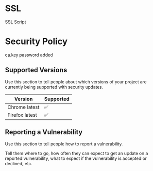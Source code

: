 # SSL
SSL Script

# Security Policy

ca.key password added 

## Supported Versions

Use this section to tell people about which versions of your project are
currently being supported with security updates.

| Version        | Supported          |
| -------------  | ------------------ |
| Chrome latest  | :white_check_mark: |
| Firefox latest | :white_check_mark: |

## Reporting a Vulnerability

Use this section to tell people how to report a vulnerability.

Tell them where to go, how often they can expect to get an update on a
reported vulnerability, what to expect if the vulnerability is accepted or
declined, etc.

